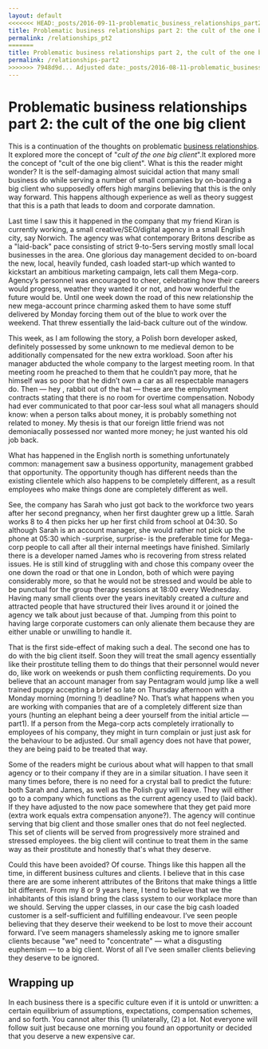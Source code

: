 ```yaml
---
layout: default
<<<<<<< HEAD:_posts/2016-09-11-problematic_business_relationships_part2.md
title: Problematic business relationships part 2: the cult of the one big client
permalink: /relationships_pt2
=======
title: Problematic business relationships part 2, the cult of the one big client
permalink: /relationships-part2
>>>>>>> 7948d9d... Adjusted date:_posts/2016-08-11-problematic_business_relationships_part2.md
---
```


# Problematic business relationships part 2: the cult of the one big client

This is a continuation of the thoughts on problematic [business relationships](/2015/02/01/relationships.html). It explored more the concept of "*cult of the one big client*".It explored more the concept of "cult of the one big client". What is this the reader might wonder? It is the self-damaging almost suicidal action that many small business do while serving a number of small companies by on-boarding a big client who supposedly offers high margins believing that this is the only way forward. This happens although experience as well as theory suggest that this is a path that leads to doom and corporate damnation.

Last time I saw this it happened in the company that my friend Kiran is currently working, a small creative/SEO/digital agency in a small English city, say Norwich. The agency was what contemporary Britons describe as a "laid-back" pace consisting of strict 9-to-5ers serving mostly small local businesses in the area. One glorious day management decided to on-board the new, local, heavily funded, cash loaded start-up which wanted to kickstart an ambitious marketing campaign, lets call them Mega-corp. Agency’s personnel was encouraged to cheer, celebrating how their careers would progress, weather they wanted it or not, and how wonderful the future would be. Until one week down the road of this new relationship the new mega-account prince charming asked them to have some stuff delivered by Monday forcing them out of the blue to work over the weekend. That threw essentially the laid-back culture out of the window.

This week, as I am following the story, a Polish born developer asked, definitely possessed by some unknown to me medieval demon to be additionally compensated for the new extra workload. Soon after his manager abducted the whole company to the largest meeting room. In that meeting room he preached to them that he couldn’t pay more, that he himself was so poor that he didn’t own a car as all respectable managers do. Then — hey , rabbit out of the hat — these are the employment contracts stating that there is no room for overtime compensation. Nobody had ever communicated to that poor car-less soul what all managers should know: when a person talks about money, it is probably something not related to money. My thesis is that our foreign little friend was not demoniacally possessed nor wanted more money; he just wanted his old job back.

What has happened in the English north is something unfortunately common: management saw a business opportunity, management grabbed that opportunity. The opportunity though has different needs than the existing clientele which also happens to be completely different, as a result employees who make things done are completely different as well.

See, the company has Sarah who just got back to the workforce two years after her second pregnancy, when her first daughter grew up a little. Sarah works 8 to 4 then picks her up her first child from school at 04:30. So although Sarah is an account manager, she would rather not pick up the phone at 05:30 which -surprise, surprise- is the preferable time for Mega-corp people to call after all their internal meetings have finished. Similarly there is a developer named James who is recovering from stress related issues. He is still kind of struggling with and chose this company oveer the one down the road or that one in London, both of which were paying considerably more, so that he would not be stressed and would be able to be punctual for the group therapy sessions at 18:00 every Wednesday. Having many small clients over the years inevitably created a *culture* and attracted people that have structured their lives around it or joined the agency we talk about just because of that. Jumping from this point to having large corporate customers can only alienate them because they are either unable or unwilling to handle it.

That is the first side-effect of making such a deal. The second one has to do with the big client itself. Soon they will treat the small agency essentially like their prostitute telling them to do things that their personnel would never do, like work on weekends or push them conflicting requirements. Do you believe that an account manager from say Pentagram would jump like a well trained puppy accepting a brief so late on Thursday afternoon with a Monday morning (morning !) deadline? No. That’s what happens when you are working with companies that are of a completely different size than yours (hunting an elephant being a deer yourself from the initial article — part1). If a person from the Mega-corp acts completely irrationally to employees of his company, they might in turn complain or just just ask for the behaviour to be adjusted. Our small agency does not have that power, they are being paid to be treated that way.

Some of the readers might be curious about what will happen to that small agency or to their company if they are in a similar situation. I have seen it many times before, there is no need for a crystal ball to predict the future: both Sarah and James, as well as the Polish guy will leave. They will either go to a company which functions as the current agency used to (laid back). If they have adjusted to the now pace somewhere that they get paid more (extra work equals extra compensation anyone?). The agency will continue serving that big client and those smaller ones that do not feel neglected. This set of clients will be served from progressively more strained and stressed employees. the big client will continue to treat them in the same way as their prostitute and honestly that's what they deserve.

Could this have been avoided? Of course. Things like this happen all the time, in different business cultures and clients. I believe that in this case there are are some inherent attributes of the Britons that make things a little bit different. From my 8 or 9 years here, I tend to believe that we the inhabitants of this island bring the class system to our workplace more than we should. Serving the upper classes, in our case the big cash loaded customer is a self-sufficient and fulfilling endeavour. I’ve seen people believing that they deserve their weekend to be lost to move their account forward. I’ve seem managers shamelessly asking me to ignore smaller clients because "we" need to "concentrate" — what a disgusting euphemism — to a big client. Worst of all I’ve seen smaller clients believing they deserve to be ignored.

## Wrapping up

In each business there is a specific culture even if it is untold or unwritten: a certain equilibrium of assumptions, expectations, compensation schemes, and so forth. You cannot alter this (1) unilaterally, (2) a lot. Not everyone will follow suit just because one morning you found an opportunity or decided that you deserve a new expensive car.

